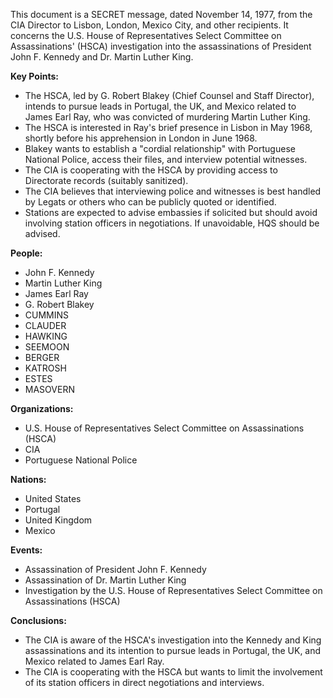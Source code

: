 This document is a SECRET message, dated November 14, 1977, from the CIA Director to Lisbon, London, Mexico City, and other recipients. It concerns the U.S. House of Representatives Select Committee on Assassinations' (HSCA) investigation into the assassinations of President John F. Kennedy and Dr. Martin Luther King.

**Key Points:**

*   The HSCA, led by G. Robert Blakey (Chief Counsel and Staff Director), intends to pursue leads in Portugal, the UK, and Mexico related to James Earl Ray, who was convicted of murdering Martin Luther King.
*   The HSCA is interested in Ray's brief presence in Lisbon in May 1968, shortly before his apprehension in London in June 1968.
*   Blakey wants to establish a "cordial relationship" with Portuguese National Police, access their files, and interview potential witnesses.
*   The CIA is cooperating with the HSCA by providing access to Directorate records (suitably sanitized).
*   The CIA believes that interviewing police and witnesses is best handled by Legats or others who can be publicly quoted or identified.
*   Stations are expected to advise embassies if solicited but should avoid involving station officers in negotiations. If unavoidable, HQS should be advised.

**People:**

*   John F. Kennedy
*   Martin Luther King
*   James Earl Ray
*   G. Robert Blakey
*   CUMMINS
*   CLAUDER
*   HAWKING
*   SEEMOON
*   BERGER
*   KATROSH
*   ESTES
*   MASOVERN

**Organizations:**

*   U.S. House of Representatives Select Committee on Assassinations (HSCA)
*   CIA
*   Portuguese National Police

**Nations:**

*   United States
*   Portugal
*   United Kingdom
*   Mexico

**Events:**

*   Assassination of President John F. Kennedy
*   Assassination of Dr. Martin Luther King
*   Investigation by the U.S. House of Representatives Select Committee on Assassinations (HSCA)

**Conclusions:**

*   The CIA is aware of the HSCA's investigation into the Kennedy and King assassinations and its intention to pursue leads in Portugal, the UK, and Mexico related to James Earl Ray.
*   The CIA is cooperating with the HSCA but wants to limit the involvement of its station officers in direct negotiations and interviews.
